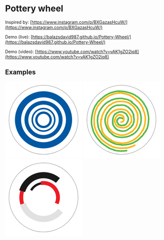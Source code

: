 # Pottery wheel

Inspired by: [https://www.instagram.com/p/BXGazasHcuW/](https://www.instagram.com/p/BXGazasHcuW/)

Demo (live): [https://balazsdavid987.github.io/Pottery-Wheel/](https://balazsdavid987.github.io/Pottery-Wheel/)

Demo (video): [https://www.youtube.com/watch?v=vAK1gZO2iq8](https://www.youtube.com/watch?v=vAK1gZO2iq8) 

## Examples

![](examples/pottery-wheel-1.png)
![](examples/pottery-wheel-2.png)
![](examples/pottery-wheel-3.png)
